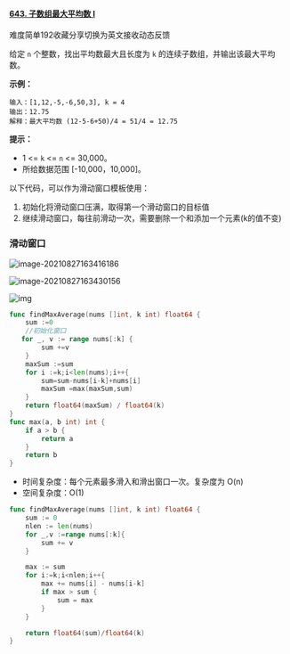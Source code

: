 #### [643. 子数组最大平均数 I](https://leetcode-cn.com/problems/maximum-average-subarray-i/)

难度简单192收藏分享切换为英文接收动态反馈

给定 `n` 个整数，找出平均数最大且长度为 `k` 的连续子数组，并输出该最大平均数。

 

**示例：**

```
输入：[1,12,-5,-6,50,3], k = 4
输出：12.75
解释：最大平均数 (12-5-6+50)/4 = 51/4 = 12.75
```

 

**提示：**

- 1 <= `k` <= `n` <= 30,000。
- 所给数据范围 [-10,000，10,000]。

以下代码，可以作为滑动窗口模板使用：

1. 初始化将滑动窗口压满，取得第一个滑动窗口的目标值
2. 继续滑动窗口，每往前滑动一次，需要删除一个和添加一个元素(k的值不变)

### 滑动窗口

![image-20210827163416186](C:\Users\solfeng\AppData\Roaming\Typora\typora-user-images\image-20210827163416186.png)

![image-20210827163430156](C:\Users\solfeng\AppData\Roaming\Typora\typora-user-images\image-20210827163430156.png)

![img](https://assets.leetcode-cn.com/solution-static/643/4.png)

```go
func findMaxAverage(nums []int, k int) float64 {
    sum :=0
    //初始化窗口
   for _, v := range nums[:k] {
        sum +=v
    }
    maxSum :=sum
    for i :=k;i<len(nums);i++{
        sum=sum-nums[i-k]+nums[i]
        maxSum =max(maxSum,sum)
    }
    return float64(maxSum) / float64(k)
}
func max(a, b int) int {
    if a > b {
        return a
    }
    return b
}
```

- 时间复杂度：每个元素最多滑入和滑出窗口一次。复杂度为 O(n)
- 空间复杂度：O(1)

```go
func findMaxAverage(nums []int, k int) float64 {
    sum := 0
    nlen := len(nums)
    for _,v :=range nums[:k]{
        sum += v
    }

    max := sum 
    for i:=k;i<nlen;i++{
        max += nums[i] - nums[i-k]
        if max > sum {
            sum = max
        }
    }

    return float64(sum)/float64(k)
}
```

